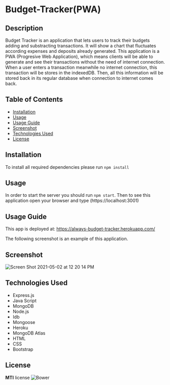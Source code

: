 # Budget-Tracker(PWA)

## Description

Budget Tracker is an application that lets users to track their budgets adding and substracting transactions. It will show a chart that fluctuates according expenses and deposits already generated. 
This application is a PWA (Progresive Web Application), which means clients will be able to generate and see their transactions without the need of internet connection.  When a user enters a transaction meanwhile no internet connection, this transaction will be stores in the indexedDB. Then, all this information will be stored back in its regular database when connection to internet comes back. 

## Table of Contents

* [Installation](#installation)
* [Usage](#usage)
* [Usage Guide](#usage-guide)
* [Screenshot](#screenshot)
* [Technologies Used](#technologies-used)
* [License](#license)
  
## Installation

To install all required dependencies please run `npm install`

## Usage

In order to start the server you should run `npm start`.  Then to see this application open your browser and type (https://localhost:3001)

## Usage Guide

This app is deployed at:  https://always-budget-tracker.herokuapp.com/

The following screenshot is an example of this application.


## Screenshot

![Screen Shot 2021-05-02 at 12 20 14 PM](https://user-images.githubusercontent.com/69886471/116821785-e5683300-ab40-11eb-9ed8-3f1851ba0c41.png)


## Technologies Used

* Express.js
* Java Script
* MongoDB
* Node.js
* Idb
* Mongoose
* Heroku
* MongoDB Atlas 
* HTML
* CSS
* Bootstrap

## License

**MTI** license
![Bower](https://img.shields.io/bower/l/MI)
